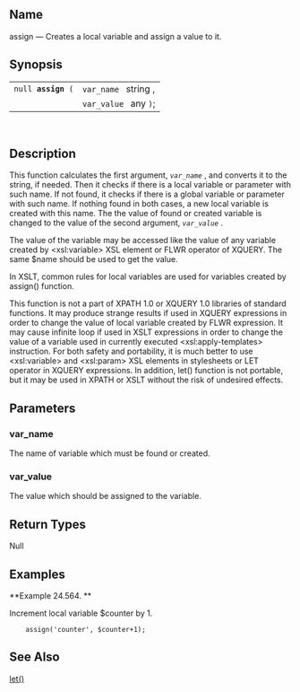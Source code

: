<div>

<div>

</div>

<div>

## Name

assign — Creates a local variable and assign a value to it.

</div>

<div>

## Synopsis

<div>

|                         |                       |
|-------------------------|-----------------------|
| `null `**`assign`**` (` | `var_name ` string ,  |
|                         | `var_value ` any `)`; |

<div>

 

</div>

</div>

</div>

<div>

## Description

This function calculates the first argument, *`var_name`* , and converts
it to the string, if needed. Then it checks if there is a local variable
or parameter with such name. If not found, it checks if there is a
global variable or parameter with such name. If nothing found in both
cases, a new local variable is created with this name. The the value of
found or created variable is changed to the value of the second
argument, *`var_value`* .

The value of the variable may be accessed like the value of any variable
created by \<xsl:variable\> XSL element or FLWR operator of XQUERY. The
same \$name should be used to get the value.

In XSLT, common rules for local variables are used for variables created
by assign() function.

This function is not a part of XPATH 1.0 or XQUERY 1.0 libraries of
standard functions. It may produce strange results if used in XQUERY
expressions in order to change the value of local variable created by
FLWR expression. It may cause infinite loop if used in XSLT expressions
in order to change the value of a variable used in currently executed
\<xsl:apply-templates\> instruction. For both safety and portability, it
is much better to use \<xsl:variable\> and \<xsl:param\> XSL elements in
stylesheets or LET operator in XQUERY expressions. In addition, let()
function is not portable, but it may be used in XPATH or XSLT without
the risk of undesired effects.

</div>

<div>

## Parameters

<div>

### var_name

The name of variable which must be found or created.

</div>

<div>

### var_value

The value which should be assigned to the variable.

</div>

</div>

<div>

## Return Types

Null

</div>

<div>

## Examples

<div>

**Example 24.564. **

<div>

Increment local variable \$counter by 1.

``` screen
    assign('counter', $counter+1);
```

</div>

</div>

  

</div>

<div>

## See Also

<a href="xpf_let.html" class="link" title="let">let()</a>

</div>

</div>
